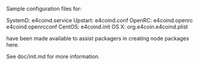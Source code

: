 Sample configuration files for:

SystemD: e4coind.service
Upstart: e4coind.conf
OpenRC:  e4coind.openrc
         e4coind.openrcconf
CentOS:  e4coind.init
OS X:    org.e4coin.e4coind.plist

have been made available to assist packagers in creating node packages here.

See doc/init.md for more information.
